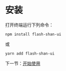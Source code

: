 # 安装

打开终端运行下列命令：

```
npm install flash-shan-ui
```

或

```
yarn add flash-shan-ui
```

下一节：[开始使用](#/doc/get-started)